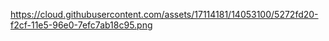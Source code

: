 https://cloud.githubusercontent.com/assets/17114181/14053100/5272fd20-f2cf-11e5-96e0-7efc7ab18c95.png
